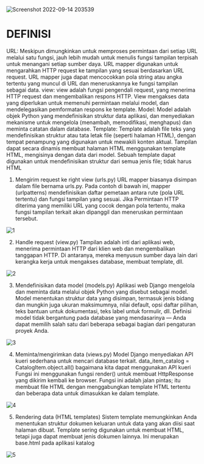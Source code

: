 ![Screenshot 2022-09-14 203539](https://user-images.githubusercontent.com/110367908/190168930-f13b0a34-6f48-4be8-acca-8222b6644665.jpg)
# DEFINISI #

URL: Meskipun dimungkinkan untuk memproses permintaan dari setiap URL melalui satu fungsi, jauh lebih mudah untuk menulis fungsi tampilan terpisah untuk menangani setiap sumber daya. URL mapper digunakan untuk mengarahkan HTTP  request ke tampilan yang sesuai berdasarkan URL request. URL mapper juga dapat mencocokkan pola string atau angka tertentu yang muncul di URL dan meneruskannya ke fungsi tampilan sebagai data.
view: view adalah fungsi pengendali request, yang menerima HTTP request dan mengembalikan respons HTTP. View mengakses data yang diperlukan untuk memenuhi permintaan melalui model, dan mendelegasikan pemformatan respons ke template.
Model: Model adalah objek Python yang mendefinisikan struktur data aplikasi, dan menyediakan mekanisme untuk mengelola (menambah, memodifikasi, menghapus) dan meminta catatan dalam database.
Template: Template adalah file teks yang mendefinisikan struktur atau tata letak file (seperti halaman HTML), dengan tempat penampung yang digunakan untuk mewakili konten aktual. Tampilan dapat secara dinamis membuat halaman HTML menggunakan template HTML, mengisinya dengan data dari model. Sebuah template dapat digunakan untuk mendefinisikan struktur dari semua jenis file; tidak harus HTML

1.	Mengirim request ke right view (urls.py)
URL mapper biasanya disimpan dalam file bernama urls.py. Pada contoh di bawah ini, mapper (urlpatterns) mendefinisikan daftar pemetaan antara rute (pola URL tertentu) dan fungsi tampilan yang sesuai. Jika Permintaan HTTP diterima yang memiliki URL yang cocok dengan pola tertentu, maka fungsi tampilan terkait akan dipanggil dan meneruskan permintaan tersebut.

![1](https://user-images.githubusercontent.com/110367908/190167821-b8c9db82-1a61-4348-b58f-afbddeb2b3ae.png)

2.	Handle request (view.py)
Tampilan adalah inti dari aplikasi web, menerima permintaan HTTP dari klien web dan mengembalikan tanggapan HTTP. Di antaranya, mereka menyusun sumber daya lain dari kerangka kerja untuk mengakses database, membuat template, dll.

![2](https://user-images.githubusercontent.com/110367908/190167937-81924460-8d78-41ff-85d0-e7bd0e43dcb6.png)

3.	Mendefinisikan data model (models.py)
Aplikasi web Django mengelola dan meminta data melalui objek Python yang disebut sebagai model. Model menentukan struktur data yang disimpan, termasuk jenis bidang dan mungkin juga ukuran maksimumnya, nilai default, opsi daftar pilihan, teks bantuan untuk dokumentasi, teks label untuk formulir, dll. Definisi model tidak bergantung pada database yang mendasarinya — Anda dapat memilih salah satu dari beberapa sebagai bagian dari pengaturan proyek Anda. 

![3](https://user-images.githubusercontent.com/110367908/190168165-5692e45f-2ba1-4115-aae8-bdca8d58a032.png)

4.	Meminta/mengirimkan  data (views.py)
Model Django menyediakan API kueri sederhana untuk mencari database terkait. 
data_item_catalog = CatalogItem.object.all()  bagaimana kita dapat menggunakan API kueri 
Fungsi ini menggunakan fungsi render() untuk membuat HttpResponse yang dikirim kembali ke browser. Fungsi ini adalah jalan pintas; itu membuat file HTML dengan menggabungkan template HTML tertentu dan beberapa data untuk dimasukkan ke dalam template.

![4](https://user-images.githubusercontent.com/110367908/190168271-0918cfa0-8017-4bb4-9a93-2b1068edd251.png)

5.	Rendering data (HTML templates)
Sistem template memungkinkan Anda menentukan struktur dokumen keluaran untuk data yang akan diisi saat halaman dibuat. Template sering digunakan untuk membuat HTML, tetapi juga dapat membuat jenis dokumen lainnya. Ini merupakan base.html pada aplikasi katalog

![5](https://user-images.githubusercontent.com/110367908/190168364-87bc7943-aa63-4d7c-b136-3583aba026fa.png)



